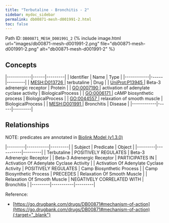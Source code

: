 ```yaml
---
title: "Terbutaline - Bronchitis - 2"
sidebar: mydoc_sidebar
permalink: db00871-mesh-d001991-2.html
toc: false 
---
```



Path ID: `DB00871_MESH_D001991_2`
{% include image.html url="images/db00871-mesh-d001991-2.png" file="db00871-mesh-d001991-2.png" alt="db00871-mesh-d001991-2" %}

## Concepts

|------------|------|---------|
| Identifier | Name | Type    |
|------------|------|---------|
| <a href="https://identifiers.org/MESH:D013726">MESH:D013726 </a> | terbutaline | Drug |
| <a href="https://identifiers.org/UniProt:P13945">UniProt:P13945 </a> | Beta-3 adrenergic receptor | Protein |
| <a href="https://identifiers.org/GO:0007190">GO:0007190 </a> | activation of adenylate cyclase activity | BiologicalProcess |
| <a href="https://identifiers.org/GO:0006171">GO:0006171 </a> | cAMP biosynthetic process | BiologicalProcess |
| <a href="https://identifiers.org/GO:0044557">GO:0044557 </a> | relaxation of smooth muscle | BiologicalProcess |
| <a href="https://identifiers.org/MESH:D001991">MESH:D001991 </a> | Bronchitis | Disease |
|------------|------|---------|

## Relationships


NOTE: predicates are annotated in <a href="https://github.com/biolink/biolink-model/releases/tag/v1.3.0">Biolink Model (v1.3.0)</a>

|---------|-----------|---------|
| Subject | Predicate | Object  |
|---------|-----------|---------|
| Terbutaline | POSITIVELY REGULATES | Beta-3 Adrenergic Receptor |
| Beta-3 Adrenergic Receptor | PARTICIPATES IN | Activation Of Adenylate Cyclase Activity |
| Activation Of Adenylate Cyclase Activity | POSITIVELY REGULATES | Camp Biosynthetic Process |
| Camp Biosynthetic Process | PRECEDES | Relaxation Of Smooth Muscle |
| Relaxation Of Smooth Muscle | NEGATIVELY CORRELATED WITH | Bronchitis |
|---------|-----------|---------|

Reference:
  - [https://go.drugbank.com/drugs/DB00871#mechanism-of-action](https://go.drugbank.com/drugs/DB00871#mechanism-of-action){:target="_blank"}